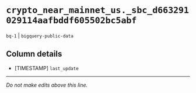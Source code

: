 # `crypto_near_mainnet_us._sbc_d663291029114aafbddf605502bc5abf`
`bq-1` | `bigquery-public-data`

## Column details
* [TIMESTAMP] `last_update`

-------------------------------------------------------------------------------
*Do not make edits above this line.*
